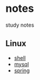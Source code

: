 # notes
study notes

## Linux

- [shell](./linux/shell.md)
- [mysql](./mysql/mysql.md)
- [spring](./spring/spring.md)